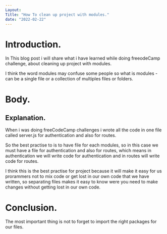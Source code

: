 ```yaml
---
Layout: 
Title: "How To clean up project with modules."
date: "2022-02-22"
---
```


# Introduction.

In This blog post i will share what i have learned while doing freeodeCamp challenge, about cleaning up  project with modules. 

I think the word modules may confuse some people so what is modules - can be a single file or a collection of multiples files or folders.

# Body.

## Explanation.

When i was doing freeCodeCamp challenges i wrote all the code in one file called server.js for authentication and also for routes.

So the best practise to is to have file for each modules, so in this case we must have a file for authentication and also for routes, which means in authentication we will write code for authentication and in routes will write code for routes. 

I think this is the best practise for project because it will make it easy for us prorammers not to mix code or get lost in our own code that we have written, so separating files makes it easy to know were you need to make changes without getting lost in our own code. 

# Conclusion.

The most important thing is not to forget to import the right packages for our files. 